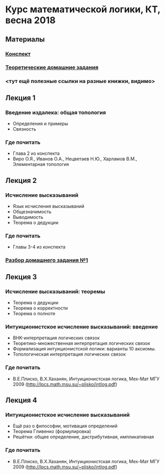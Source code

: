 Курс математической логики, КТ, весна 2018
==========================
## Материалы
### [Конспект](https://github.com/shd/logic2018/blob/master/conspect.pdf)
### [Теоретические домашние задания](https://github.com/shd/logic2018/blob/master/hw-theory.pdf)
### <тут ещё полезные ссылки на разные книжки, видимо>

## Лекция 1
### Введение издалека: общая топология
+ Определения и примеры
+ Связность
### Где почитать
+ Глава 2 из конспекта
+ Виро О.Я., Иванов О.А., Нецветаев Н.Ю., Харламов В.М., Элементарная топология

## Лекция 2
### Исчисление высказываний
+ Язык исчисления высказываний
+ Общезначимость
+ Выводимость
+ Теорема о дедукции
### Где почитать
+ Главы 3-4 из конспекта
### [Разбор домашнего задания №1](https://github.com/shd/logic2018/blob/master/hw1-editorial.pdf)

## Лекция 3
### Исчисление высказываний: теоремы
+ Теорема о дедукции
+ Теорема о корректности
+ Теорема о полноте
### Интуиционистское исчисление высказываний: введение
+ BHK-интерпретация логических связок
+ Теоретико-множественная интерпретация логических связок
+ Формализация интуиционистской логики: варианты 10 аксиомы. 
+ Топологическая интерпретация логических связок
### Где почитать
+ В.Е.Плиско, В.Х.Хаханян, Интуиционистская логика, Мех-Мат МГУ 2009 (http://lpcs.math.msu.su/~plisko/intlog.pdf)

## Лекция 4
### Интуиционистское исчисление высказываний
+ Ещё раз о философии, мотивация определений
+ Теорема Гливенко (формулировка)
+ Решётки: общее определение, дистрибутивная, импликативная
### Где почитать
+ В.Е.Плиско, В.Х.Хаханян, Интуиционистская логика, Мех-Мат МГУ 2009 (http://lpcs.math.msu.su/~plisko/intlog.pdf)
